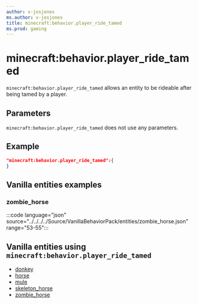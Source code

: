 ```yaml
---
author: v-josjones
ms.author: v-josjones
title: minecraft:behavior.player_ride_tamed
ms.prod: gaming
---
```


# minecraft:behavior.player_ride_tamed

`minecraft:behavior.player_ride_tamed` allows an entity to be rideable after being tamed by a player.

## Parameters

`minecraft:behavior.player_ride_tamed` does not use any parameters.

## Example

```json
"minecraft:behavior.player_ride_tamed":{
}
```

## Vanilla entities examples

### zombie_horse

:::code language="json" source="../../../../Source/VanillaBehaviorPack/entities/zombie_horse.json" range="53-55":::

## Vanilla entities using `minecraft:behavior.player_ride_tamed`

- [donkey](../../../../Source/VanillaBehaviorPack_Snippets/entities/donkey.md)
- [horse](../../../../Source/VanillaBehaviorPack_Snippets/entities/horse.md)
- [mule](../../../../Source/VanillaBehaviorPack_Snippets/entities/mule.md)
- [skeleton_horse](../../../../Source/VanillaBehaviorPack_Snippets/entities/skeleton_horse.md)
- [zombie_horse](../../../../Source/VanillaBehaviorPack_Snippets/entities/zombie_horse.md)
